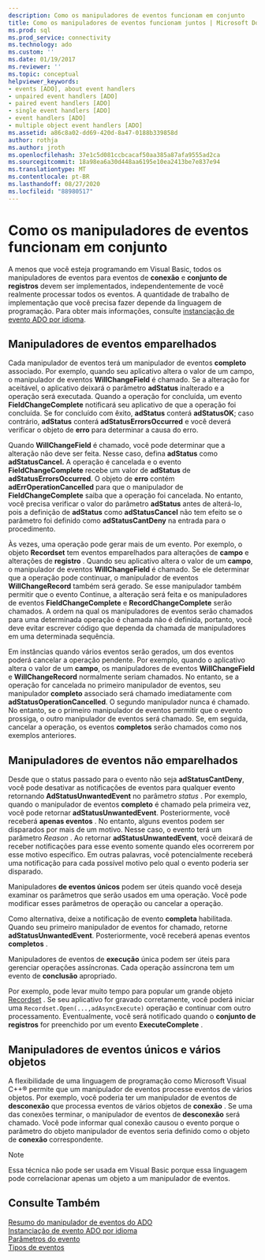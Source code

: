 ```yaml
---
description: Como os manipuladores de eventos funcionam em conjunto
title: Como os manipuladores de eventos funcionam juntos | Microsoft Docs
ms.prod: sql
ms.prod_service: connectivity
ms.technology: ado
ms.custom: ''
ms.date: 01/19/2017
ms.reviewer: ''
ms.topic: conceptual
helpviewer_keywords:
- events [ADO], about event handlers
- unpaired event handlers [ADO]
- paired event handlers [ADO]
- single event handlers [ADO]
- event handlers [ADO]
- multiple object event handlers [ADO]
ms.assetid: a86c8a02-dd69-420d-8a47-0188b339858d
author: rothja
ms.author: jroth
ms.openlocfilehash: 37e1c5d081ccbcacaf50aa385a87afa9555ad2ca
ms.sourcegitcommit: 18a98ea6a30d448aa6195e10ea2413be7e837e94
ms.translationtype: MT
ms.contentlocale: pt-BR
ms.lasthandoff: 08/27/2020
ms.locfileid: "88980517"
---
```

# <a name="how-event-handlers-work-together"></a>Como os manipuladores de eventos funcionam em conjunto
A menos que você esteja programando em Visual Basic, todos os manipuladores de eventos para eventos de **conexão** e **conjunto de registros** devem ser implementados, independentemente de você realmente processar todos os eventos. A quantidade de trabalho de implementação que você precisa fazer depende da linguagem de programação. Para obter mais informações, consulte [instanciação de evento ADO por idioma](./ado-event-instantiation-by-language.md).  
  
## <a name="paired-event-handlers"></a>Manipuladores de eventos emparelhados  
 Cada manipulador de eventos terá um manipulador de eventos **completo** associado. Por exemplo, quando seu aplicativo altera o valor de um campo, o manipulador de eventos **WillChangeField** é chamado. Se a alteração for aceitável, o aplicativo deixará o parâmetro **adStatus** inalterado e a operação será executada. Quando a operação for concluída, um evento **FieldChangeComplete** notificará seu aplicativo de que a operação foi concluída. Se for concluído com êxito, **adStatus** conterá **adStatusOK**; caso contrário, **adStatus** conterá **adStatusErrorsOccurred** e você deverá verificar o objeto de **erro** para determinar a causa do erro.  
  
 Quando **WillChangeField** é chamado, você pode determinar que a alteração não deve ser feita. Nesse caso, defina **adStatus** como **adStatusCancel.** A operação é cancelada e o evento **FieldChangeComplete** recebe um valor de **adStatus** de **adStatusErrorsOccurred**. O objeto de **erro** contém **adErrOperationCancelled** para que o manipulador de **FieldChangeComplete** saiba que a operação foi cancelada. No entanto, você precisa verificar o valor do parâmetro **adStatus** antes de alterá-lo, pois a definição de **adStatus** como **adStatusCancel** não tem efeito se o parâmetro foi definido como **adStatusCantDeny** na entrada para o procedimento.  
  
 Às vezes, uma operação pode gerar mais de um evento. Por exemplo, o objeto **Recordset** tem eventos emparelhados para alterações de **campo** e alterações de **registro** . Quando seu aplicativo altera o valor de um **campo**, o manipulador de eventos **WillChangeField** é chamado. Se ele determinar que a operação pode continuar, o manipulador de eventos **WillChangeRecord** também será gerado. Se esse manipulador também permitir que o evento Continue, a alteração será feita e os manipuladores de eventos **FieldChangeComplete** e **RecordChangeComplete** serão chamados. A ordem na qual os manipuladores de eventos serão chamados para uma determinada operação é chamada não é definida, portanto, você deve evitar escrever código que dependa da chamada de manipuladores em uma determinada sequência.  
  
 Em instâncias quando vários eventos serão gerados, um dos eventos poderá cancelar a operação pendente. Por exemplo, quando o aplicativo altera o valor de um **campo**, os manipuladores de eventos **WillChangeField** e **WillChangeRecord** normalmente seriam chamados. No entanto, se a operação for cancelada no primeiro manipulador de eventos, seu manipulador **completo** associado será chamado imediatamente com **adStatusOperationCancelled**. O segundo manipulador nunca é chamado. No entanto, se o primeiro manipulador de eventos permitir que o evento prossiga, o outro manipulador de eventos será chamado. Se, em seguida, cancelar a operação, os eventos **completos** serão chamados como nos exemplos anteriores.  
  
## <a name="unpaired-event-handlers"></a>Manipuladores de eventos não emparelhados  
 Desde que o status passado para o evento não seja **adStatusCantDeny**, você pode desativar as notificações de eventos para qualquer evento retornando **AdStatusUnwantedEvent** no parâmetro *status* . Por exemplo, quando o manipulador de eventos **completo** é chamado pela primeira vez, você pode retornar **adStatusUnwantedEvent**. Posteriormente, você receberá **apenas eventos** . No entanto, alguns eventos podem ser disparados por mais de um motivo. Nesse caso, o evento terá um parâmetro *Reason* . Ao retornar **adStatusUnwantedEvent**, você deixará de receber notificações para esse evento somente quando eles ocorrerem por esse motivo específico. Em outras palavras, você potencialmente receberá uma notificação para cada possível motivo pelo qual o evento poderia ser disparado.  
  
 Manipuladores **de eventos únicos** podem ser úteis quando você deseja examinar os parâmetros que serão usados em uma operação. Você pode modificar esses parâmetros de operação ou cancelar a operação.  
  
 Como alternativa, deixe a notificação de evento **completa** habilitada. Quando seu primeiro manipulador de eventos for chamado, retorne **adStatusUnwantedEvent**. Posteriormente, você receberá apenas eventos **completos** .  
  
 Manipuladores de eventos de **execução** única podem ser úteis para gerenciar operações assíncronas. Cada operação assíncrona tem um evento de **conclusão** apropriado.  
  
 Por exemplo, pode levar muito tempo para popular um grande objeto [Recordset](../../reference/ado-api/recordset-object-ado.md) . Se seu aplicativo for gravado corretamente, você poderá iniciar uma `Recordset.Open(...,adAsyncExecute)` operação e continuar com outro processamento. Eventualmente, você será notificado quando o **conjunto de registros** for preenchido por um evento **ExecuteComplete** .  
  
## <a name="single-event-handlers-and-multiple-objects"></a>Manipuladores de eventos únicos e vários objetos  
 A flexibilidade de uma linguagem de programação como Microsoft Visual C++® permite que um manipulador de eventos processe eventos de vários objetos. Por exemplo, você poderia ter um manipulador de eventos de **desconexão** que processa eventos de vários objetos de **conexão** . Se uma das conexões terminar, o manipulador de eventos de **desconexão** será chamado. Você pode informar qual conexão causou o evento porque o parâmetro do objeto manipulador de eventos seria definido como o objeto de **conexão** correspondente.  
  
> [!NOTE]
>  Essa técnica não pode ser usada em Visual Basic porque essa linguagem pode correlacionar apenas um objeto a um manipulador de eventos.  
  
## <a name="see-also"></a>Consulte Também  
 [Resumo do manipulador de eventos do ADO](./ado-event-handler-summary.md)   
 [Instanciação de evento ADO por idioma](./ado-event-instantiation-by-language.md)   
 [Parâmetros do evento](./event-parameters.md)   
 [Tipos de eventos](./types-of-events.md)